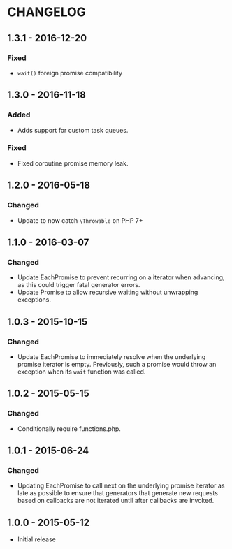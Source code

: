 # CHANGELOG

## 1.3.1 - 2016-12-20
### Fixed
- `wait()` foreign promise compatibility

## 1.3.0 - 2016-11-18
### Added
- Adds support for custom task queues.
### Fixed
- Fixed coroutine promise memory leak.

## 1.2.0 - 2016-05-18
### Changed
- Update to now catch `\Throwable` on PHP 7+

## 1.1.0 - 2016-03-07
### Changed
- Update EachPromise to prevent recurring on a iterator when advancing, as this
  could trigger fatal generator errors.
- Update Promise to allow recursive waiting without unwrapping exceptions.

## 1.0.3 - 2015-10-15
### Changed
- Update EachPromise to immediately resolve when the underlying promise iterator
  is empty. Previously, such a promise would throw an exception when its `wait`
  function was called.

## 1.0.2 - 2015-05-15
### Changed
- Conditionally require functions.php.

## 1.0.1 - 2015-06-24
### Changed
- Updating EachPromise to call next on the underlying promise iterator as late
  as possible to ensure that generators that generate new requests based on
  callbacks are not iterated until after callbacks are invoked.

## 1.0.0 - 2015-05-12
- Initial release
